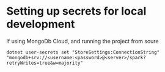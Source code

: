 # Setting up secrets for local development

If using MongoDb Cloud, and running the project from soure 

```
dotnet user-secrets set "StoreSettings:ConnectionString" "mongodb+srv://<username:<password>@<server>/spark?retryWrites=true&w=majority"
```